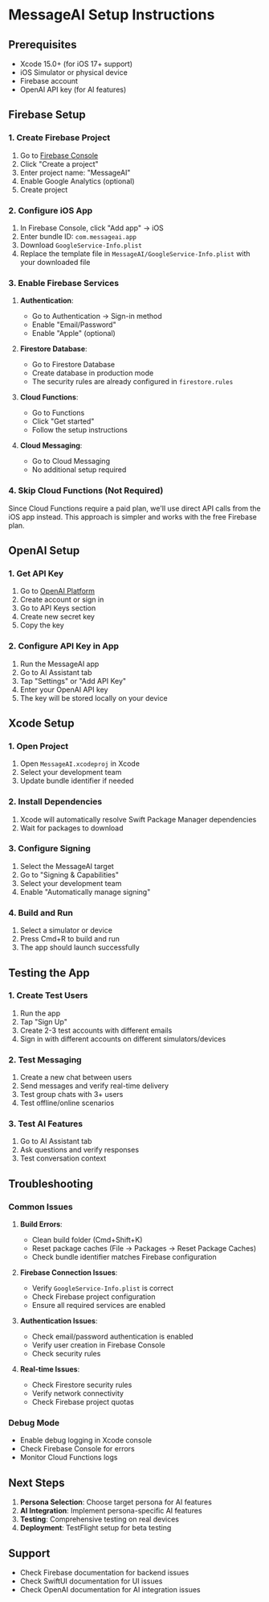 # MessageAI Setup Instructions

## Prerequisites
- Xcode 15.0+ (for iOS 17+ support)
- iOS Simulator or physical device
- Firebase account
- OpenAI API key (for AI features)

## Firebase Setup

### 1. Create Firebase Project
1. Go to [Firebase Console](https://console.firebase.google.com/)
2. Click "Create a project"
3. Enter project name: "MessageAI"
4. Enable Google Analytics (optional)
5. Create project

### 2. Configure iOS App
1. In Firebase Console, click "Add app" → iOS
2. Enter bundle ID: `com.messageai.app`
3. Download `GoogleService-Info.plist`
4. Replace the template file in `MessageAI/GoogleService-Info.plist` with your downloaded file

### 3. Enable Firebase Services
1. **Authentication**:
   - Go to Authentication → Sign-in method
   - Enable "Email/Password"
   - Enable "Apple" (optional)

2. **Firestore Database**:
   - Go to Firestore Database
   - Create database in production mode
   - The security rules are already configured in `firestore.rules`

3. **Cloud Functions**:
   - Go to Functions
   - Click "Get started"
   - Follow the setup instructions

4. **Cloud Messaging**:
   - Go to Cloud Messaging
   - No additional setup required

### 4. Skip Cloud Functions (Not Required)
Since Cloud Functions require a paid plan, we'll use direct API calls from the iOS app instead. This approach is simpler and works with the free Firebase plan.

## OpenAI Setup

### 1. Get API Key
1. Go to [OpenAI Platform](https://platform.openai.com/)
2. Create account or sign in
3. Go to API Keys section
4. Create new secret key
5. Copy the key

### 2. Configure API Key in App
1. Run the MessageAI app
2. Go to AI Assistant tab
3. Tap "Settings" or "Add API Key"
4. Enter your OpenAI API key
5. The key will be stored locally on your device

## Xcode Setup

### 1. Open Project
1. Open `MessageAI.xcodeproj` in Xcode
2. Select your development team
3. Update bundle identifier if needed

### 2. Install Dependencies
1. Xcode will automatically resolve Swift Package Manager dependencies
2. Wait for packages to download

### 3. Configure Signing
1. Select the MessageAI target
2. Go to "Signing & Capabilities"
3. Select your development team
4. Enable "Automatically manage signing"

### 4. Build and Run
1. Select a simulator or device
2. Press Cmd+R to build and run
3. The app should launch successfully

## Testing the App

### 1. Create Test Users
1. Run the app
2. Tap "Sign Up"
3. Create 2-3 test accounts with different emails
4. Sign in with different accounts on different simulators/devices

### 2. Test Messaging
1. Create a new chat between users
2. Send messages and verify real-time delivery
3. Test group chats with 3+ users
4. Test offline/online scenarios

### 3. Test AI Features
1. Go to AI Assistant tab
2. Ask questions and verify responses
3. Test conversation context

## Troubleshooting

### Common Issues

1. **Build Errors**:
   - Clean build folder (Cmd+Shift+K)
   - Reset package caches (File → Packages → Reset Package Caches)
   - Check bundle identifier matches Firebase configuration

2. **Firebase Connection Issues**:
   - Verify `GoogleService-Info.plist` is correct
   - Check Firebase project configuration
   - Ensure all required services are enabled

3. **Authentication Issues**:
   - Check email/password authentication is enabled
   - Verify user creation in Firebase Console
   - Check security rules

4. **Real-time Issues**:
   - Check Firestore security rules
   - Verify network connectivity
   - Check Firebase project quotas

### Debug Mode
- Enable debug logging in Xcode console
- Check Firebase Console for errors
- Monitor Cloud Functions logs

## Next Steps

1. **Persona Selection**: Choose target persona for AI features
2. **AI Integration**: Implement persona-specific AI features
3. **Testing**: Comprehensive testing on real devices
4. **Deployment**: TestFlight setup for beta testing

## Support

- Check Firebase documentation for backend issues
- Check SwiftUI documentation for UI issues
- Check OpenAI documentation for AI integration issues
